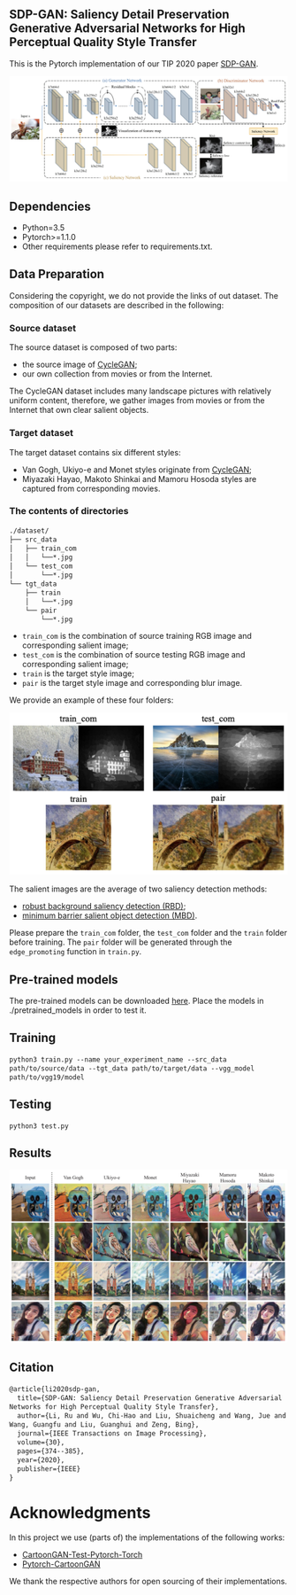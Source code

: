 ## SDP-GAN: Saliency Detail Preservation Generative Adversarial Networks for High Perceptual Quality Style Transfer

This is the Pytorch implementation of our TIP 2020 paper [SDP-GAN](http://liushuaicheng.org/TIP/SDPGAN/SDPGAN-TIP.pdf).

![image](./figs/pipeline.png)

## Dependencies

* Python=3.5
* Pytorch>=1.1.0
* Other requirements please refer to requirements.txt.

## Data Preparation

Considering the copyright, we do not provide the links of out dataset. The composition of our datasets are described in the following:

### Source dataset

The source dataset is composed of two parts:
* the source image of [CycleGAN](https://github.com/junyanz/pytorch-CycleGAN-and-pix2pix); 
* our own collection from movies or from the Internet. 

The CycleGAN dataset includes many landscape pictures with relatively uniform content, therefore, we gather images from movies or from the Internet that own clear salient objects.

### Target dataset

The target dataset contains six different styles:
* Van Gogh, Ukiyo-e and Monet styles originate from [CycleGAN](https://github.com/junyanz/pytorch-CycleGAN-and-pix2pix);
* Miyazaki Hayao, Makoto Shinkai and Mamoru Hosoda styles are captured from corresponding movies.

### The contents of directories

```
./dataset/
├── src_data
│   ├── train_com
│   │   └──*.jpg
│   └── test_com
│       └──*.jpg
└── tgt_data
    ├── train
    │   └──*.jpg
    └── pair
        └──*.jpg
```

* `train_com` is the combination of source training RGB image and corresponding salient image;
* `test_com` is the combination of source testing RGB image and corresponding salient image;
* `train` is the target style image;
* `pair` is the target style image and corresponding blur image.

We provide an example of these four folders:

![image](./figs/dataset.png)

The salient images are the average of two saliency detection methods:
* [robust background saliency detection (RBD)](https://openaccess.thecvf.com/content_cvpr_2014/papers/Zhu_Saliency_Optimization_from_2014_CVPR_paper.pdf);
* [minimum barrier salient object detection (MBD)](https://openaccess.thecvf.com/content_iccv_2015/papers/Zhang_Minimum_Barrier_Salient_ICCV_2015_paper.pdf).

Please prepare the `train_com` folder, the `test_com` folder and the `train` folder before training. The `pair` folder will be generated through the `edge_promoting` function in `train.py`.


## Pre-trained models

The pre-trained models can be downloaded [here](https://drive.google.com/drive/folders/1agSGUuK0LuwLuxzqXADGdRa2rvD_CyWu?usp=sharing). Place the models in ./pretrained_models in order to test it.

## Training
``` 
python3 train.py --name your_experiment_name --src_data path/to/source/data --tgt_data path/to/target/data --vgg_model path/to/vgg19/model
```

## Testing

```
python3 test.py
```

## Results

![image](./figs/results.png)

## Citation

```
@article{li2020sdp-gan,
  title={SDP-GAN: Saliency Detail Preservation Generative Adversarial Networks for High Perceptual Quality Style Transfer},
  author={Li, Ru and Wu, Chi-Hao and Liu, Shuaicheng and Wang, Jue and Wang, Guangfu and Liu, Guanghui and Zeng, Bing},
  journal={IEEE Transactions on Image Processing},
  volume={30},
  pages={374--385},
  year={2020},
  publisher={IEEE}
}
```

# Acknowledgments

In this project we use (parts of) the implementations of the following works:

* [CartoonGAN-Test-Pytorch-Torch](https://github.com/Yijunmaverick/CartoonGAN-Test-Pytorch-Torch)
* [Pytorch-CartoonGAN](https://github.com/znxlwm/pytorch-CartoonGAN) 

We thank the respective authors for open sourcing of their implementations.
